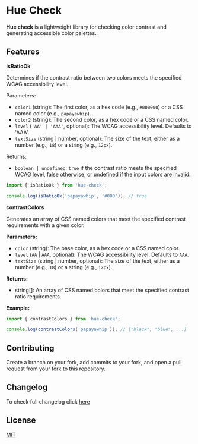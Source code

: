 # Hue Check

**Hue check** is a lightweight library for checking color contrast and generating accessible color palettes.

## Features

**isRatioOk**

Determines if the contrast ratio between two colors meets the specified WCAG accessibility level.

Parameters:

- `color1` (string): The first color, as a hex code (e.g., `#000000`) or a CSS named color (e.g., `papayawhip`).
- `color2` (string): The second color, as a hex code or a CSS named color.
- `level` (`'AA' | 'AAA'`, optional): The WCAG accessibility level. Defaults to 'AAA'.
- `textSize` (string | number, optional): The size of the text, either as a number (e.g., `18`) or a string (e.g., `12px`).

Returns:

- `boolean | undefined`: `true` if the contrast ratio meets the specified WCAG level, false otherwise, or undefined if the input colors are invalid.

```ts
import { isRatioOk } from 'hue-check';

console.log(isRatioOk('papayawhip', '#000')); // true
```

**contrastColors**

Generates an array of CSS named colors that meet the specified contrast requirements with a given color.

**Parameters:**

- `color` (string): The base color, as a hex code or a CSS named color.
- `level` (`AA` | `AAA`, optional): The WCAG accessibility level. Defaults to `AAA`.
- `textSize` (string | number, optional): The size of the text, either as a number (e.g., `18`) or a string (e.g., `12px`).

**Returns:**

- string[]: An array of CSS named colors that meet the specified contrast ratio requirements.

**Example:**

```ts
import { contrastColors } from 'hue-check';

console.log(contrastColors('papayawhip')); // ["black", "blue", ...]
```

## Contributing

Create a branch on your fork, add commits to your fork, and open a pull request from your fork to this repository.

## Changelog

To check full changelog click [here](https://github.com/bpetermann/hue-check/blob/main/CHANGELOG.md)

## License

[MIT][github-license-url]

[github-license-url]: https://github.com/bpetermann/hue-check/blob/main/LICENSE
